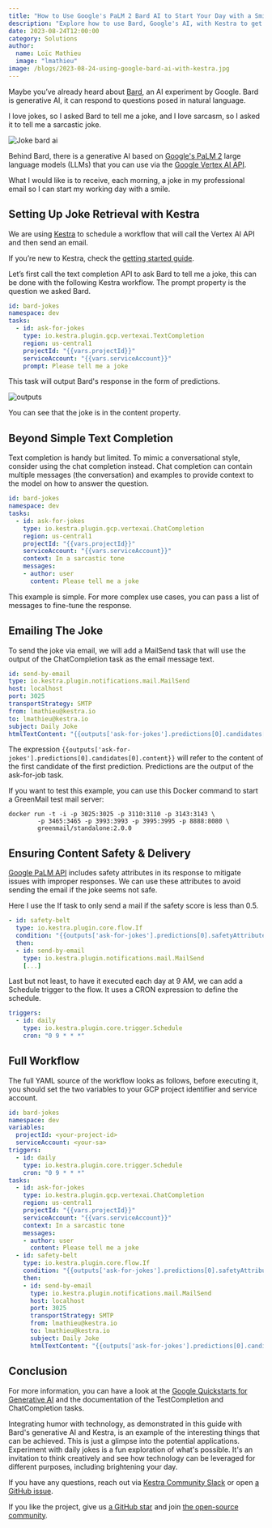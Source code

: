 ```yaml
---
title: "How to Use Google's PaLM 2 Bard AI to Start Your Day with a Smile"
description: "Explore how to use Bard, Google's AI, with Kestra to get daily jokes by email. Step-by-step guide for a humorous start to your day."
date: 2023-08-24T12:00:00
category: Solutions
author:
  name: Loïc Mathieu
  image: "lmathieu"
image: /blogs/2023-08-24-using-google-bard-ai-with-kestra.jpg
---
```


Maybe you’ve already heard about [Bard](https://bard.google.com/?hl=en), an AI experiment by Google. Bard is generative AI, it can respond to questions posed in natural language.

I love jokes, so I asked Bard to tell me a joke, and I love sarcasm, so I asked it to tell me a sarcastic joke.

![Joke bard ai](/blogs/2023-08-24-using-google-bard-ai-with-kestra/joke-bard-ai.png)

Behind Bard, there is a generative AI based on [Google's PaLM 2](https://ai.google/discover/palm2/) large language models (LLMs) that you can use via the [Google Vertex AI API](https://cloud.google.com/vertex-ai).

What I would like is to receive, each morning, a joke in my professional email so I can start my working day with a smile.

## Setting Up Joke Retrieval with Kestra ##

We are using [Kestra](https://github.com/kestra-io/kestra) to schedule a workflow that will call the Vertex AI API and then send an email.

If you’re new to Kestra, check the [getting started guide](https://kestra.io/docs/getting-started).

Let’s first call the text completion API to ask Bard to tell me a joke, this can be done with the following Kestra workflow. The prompt property is the question we asked Bard.

```yaml
id: bard-jokes
namespace: dev
tasks:
  - id: ask-for-jokes
    type: io.kestra.plugin.gcp.vertexai.TextCompletion
    region: us-central1
    projectId: "{{vars.projectId}}"
    serviceAccount: "{{vars.serviceAccount}}"
    prompt: Please tell me a joke
```

This task will output Bard's response in the form of predictions.

![outputs](/blogs/2023-08-24-using-google-bard-ai-with-kestra/outputs.png)

You can see that the joke is in the content property.

## Beyond Simple Text Completion ##

Text completion is handy but limited. To mimic a conversational style, consider using the chat completion instead. Chat completion can contain multiple messages (the conversation) and examples to provide context to the model on how to answer the question.

```yaml
id: bard-jokes
namespace: dev
tasks:
  - id: ask-for-jokes
    type: io.kestra.plugin.gcp.vertexai.ChatCompletion
    region: us-central1
    projectId: "{{vars.projectId}}"
    serviceAccount: "{{vars.serviceAccount}}"
    context: In a sarcastic tone
    messages:
    - author: user
      content: Please tell me a joke
```

This example is simple. For more complex use cases, you can pass a list of messages to fine-tune the response.

## Emailing The Joke ##

To send the joke via email, we will add a MailSend task that will use the output of the ChatCompletion task as the email message text.

```yaml
id: send-by-email
type: io.kestra.plugin.notifications.mail.MailSend
host: localhost
port: 3025
transportStrategy: SMTP
from: lmathieu@kestra.io
to: lmathieu@kestra.io
subject: Daily Joke
htmlTextContent: "{{outputs['ask-for-jokes'].predictions[0].candidates[0].content}}"
```

The expression `{{outputs['ask-for-jokes'].predictions[0].candidates[0].content}}` will refer to the content of the first candidate of the first prediction. Predictions are the output of the ask-for-job task.

If you want to test this example, you can use this Docker command to start a GreenMail test mail server: 
```shell
docker run -t -i -p 3025:3025 -p 3110:3110 -p 3143:3143 \
        -p 3465:3465 -p 3993:3993 -p 3995:3995 -p 8888:8080 \
        greenmail/standalone:2.0.0
```

## Ensuring Content Safety & Delivery ##

[Google PaLM API](https://developers.generativeai.google/) includes safety attributes in its response to mitigate issues with improper responses. We can use these attributes to avoid sending the email if the joke seems not safe.

Here I use the If task to only send a mail if the safety score is less than 0.5.

```yaml
- id: safety-belt
  type: io.kestra.plugin.core.flow.If
  condition: "{{outputs['ask-for-jokes'].predictions[0].safetyAttributes[0].scores[0] < 5}}"
  then:
  - id: send-by-email
    type: io.kestra.plugin.notifications.mail.MailSend
    [...]
```

Last but not least, to have it executed each day at 9 AM, we can add a Schedule trigger to the flow. It uses a CRON expression to define the schedule.

```yaml
triggers:
  - id: daily
    type: io.kestra.plugin.core.trigger.Schedule
    cron: "0 9 * * *"
```

## Full Workflow ##

The full YAML source of the workflow looks as follows, before executing it, you should set the two variables to your GCP project identifier and service account.

```yaml
id: bard-jokes
namespace: dev
variables:
  projectId: <your-project-id>
  serviceAccount: <your-sa>
triggers:
  - id: daily
    type: io.kestra.plugin.core.trigger.Schedule
    cron: "0 9 * * *"
tasks:
  - id: ask-for-jokes
    type: io.kestra.plugin.gcp.vertexai.ChatCompletion
    region: us-central1
    projectId: "{{vars.projectId}}"
    serviceAccount: "{{vars.serviceAccount}}"
    context: In a sarcastic tone
    messages:
    - author: user
      content: Please tell me a joke
  - id: safety-belt
    type: io.kestra.plugin.core.flow.If
    condition: "{{outputs['ask-for-jokes'].predictions[0].safetyAttributes[0].scores[0] < 5}}"
    then:
    - id: send-by-email
      type: io.kestra.plugin.notifications.mail.MailSend
      host: localhost
      port: 3025
      transportStrategy: SMTP
      from: lmathieu@kestra.io
      to: lmathieu@kestra.io
      subject: Daily Joke
      htmlTextContent: "{{outputs['ask-for-jokes'].predictions[0].candidates[0].content}}"
```

## Conclusion ##

For more information, you can have a look at the [Google Quickstarts for Generative AI](https://cloud.google.com/vertex-ai/docs/generative-ai/start/quickstarts/api-quickstart) and the documentation of the TestCompletion and ChatCompletion tasks. 

Integrating humor with technology, as demonstrated in this guide with Bard's generative AI and Kestra, is an example of the interesting things that can be achieved. This is just a glimpse into the potential applications. Experiment with daily jokes is a fun exploration of what's possible. It's an invitation to think creatively and see how technology can be leveraged for different purposes, including brightening your day.

If you have any questions, reach out via [Kestra Community Slack](https://kestra.io/slack) or open [a GitHub issue](https://github.com/kestra-io/kestra). 

If you like the project, give us [a GitHub star](https://github.com/kestra-io/kestra) and join [the open-source community](https://kestra.io/slack).

